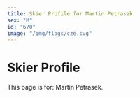 ```yaml
---
title: Skier Profile for Martin Petrasek
sex: "M"
id: "670"
image: "/img/flags/cze.svg" 
---
```


# Skier Profile

This page is for: Martin Petrasek.
    